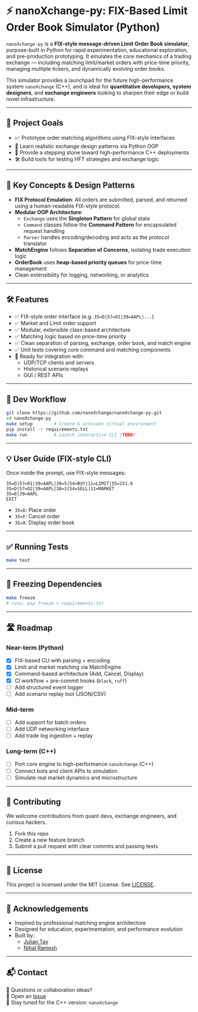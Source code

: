 # ⚡ nanoXchange-py: FIX-Based Limit Order Book Simulator (Python)

`nanoXchange-py` is a **FIX-style message-driven Limit Order Book simulator**, purpose-built in Python for rapid experimentation, educational exploration, and pre-production prototyping. It emulates the core mechanics of a trading exchange — including matching limit/market orders with price-time priority, managing multiple tickers, and dynamically evolving order books.

This simulator provides a launchpad for the future high-performance system `nanoXchange` (C++), and is ideal for **quantitative developers, system designers**, and **exchange engineers** looking to sharpen their edge or build novel infrastructure.

---

## 🎯 Project Goals

- 📈 Prototype order matching algorithms using FIX-style interfaces
- 🧠 Learn realistic exchange design patterns via Python OOP
- 🔁 Provide a stepping stone toward high-performance C++ deployments
- 🛠️ Build tools for testing HFT strategies and exchange logic

---

## 🧩 Key Concepts & Design Patterns

- **FIX Protocol Emulation**: All orders are submitted, parsed, and returned using a human-readable FIX-style protocol.
- **Modular OOP Architecture**:
  - `Exchange` uses the **Singleton Pattern** for global state
  - `Command` classes follow the **Command Pattern** for encapsulated request handling
  - `Parser` handles encoding/decoding and acts as the protocol translator
- **MatchEngine** follows **Separation of Concerns**, isolating trade execution logic
- **OrderBook** uses **heap-based priority queues** for price-time management
- Clean extensibility for logging, networking, or analytics

---

## 🛠️ Features

- ✅ FIX-style order interface (e.g. `35=D|57=O1|39=AAPL|...`)
- ✅ Market and Limit order support
- ✅ Modular, extensible class-based architecture
- ✅ Matching logic based on price-time priority
- ✅ Clean separation of parsing, exchange, order book, and match engine
- ✅ Unit tests covering core command and matching components
- 🔧 Ready for integration with:
  - UDP/TCP clients and servers
  - Historical scenario replays
  - GUI / REST APIs

---

## 🚀 Dev Workflow

```bash
git clone https://github.com/nanoXchange/nanoXchange-py.git
cd nanoXchange-py
make setup        # Create & activate virtual environment
pip install -r requirements.txt
make run          # Launch interactive CLI (TODO)
```

---

## 💡 User Guide (FIX-style CLI)

Once inside the prompt, use FIX-style messages:

```
35=D|57=O1|39=AAPL|38=5|54=BUY|11=LIMIT|55=151.0
35=D|57=O2|39=AAPL|38=3|54=SELL|11=MARKET
35=8|39=AAPL
EXIT
```

- `35=D`: Place order
- `35=F`: Cancel order
- `35=8`: Display order book

---

## ✅ Running Tests

```bash
make test
```

---

## 📌 Freezing Dependencies

```bash
make freeze
# runs: pip freeze > requirements.txt
```

---

## 🛣️ Roadmap

### Near-term (Python)

- [x] FIX-based CLI with parsing + encoding
- [x] Limit and market matching via MatchEngine
- [x] Command-based architecture (Add, Cancel, Display)
- [x] CI workflow + pre-commit hooks (`black`, `ruff`)
- [ ] Add structured event logger
- [ ] Add scenario replay tool (JSON/CSV)

### Mid-term

- [ ] Add support for batch orders
- [ ] Add UDP networking interface
- [ ] Add trade log ingestion + replay

### Long-term (C++)

- [ ] Port core engine to high-performance `nanoXchange` (C++)
- [ ] Connect bots and client APIs to simulation
- [ ] Simulate real market dynamics and microstructure

---

## 🤝 Contributing

We welcome contributions from quant devs, exchange engineers, and curious hackers.

1. Fork this repo
2. Create a new feature branch
3. Submit a pull request with clear commits and passing tests

---

## 📜 License

This project is licensed under the MIT License. See [LICENSE](./LICENSE).

---

## 🙌 Acknowledgements

- Inspired by professional matching engine architecture
- Designed for education, experimentation, and performance evolution
- Built by:
  - [Julian Tay](https://github.com/juliantayyc)
  - [Nihal Ramesh](https://github.com/nihalramesh)

---

## 📬 Contact

📧 Questions or collaboration ideas?  
📂 Open an [Issue](https://github.com/nanoXchange/nanoXchange-py/issues)  
🚀 Stay tuned for the C++ version: `nanoXchange`
